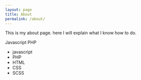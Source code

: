 ```yaml
---
layout: page
title: About
permalink: /about/
---
```


This is my about page. here I will explain what I know how to do.

<span class="scale"> Javascript</span>
<span class="scale"> PHP

<!-- percent classes are set up in 5% increments -->
<ul class="skills">
  <li class="percent_60">javascript
  <li class="percent_70">PHP
  <li class="percent_95">HTML
  <li class="percent_95">CSS
  <li class="percent_85">SCSS</li>
